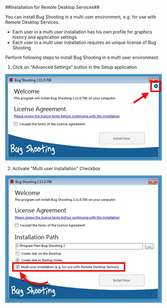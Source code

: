 ##Installation for Remote Desktop Services##

You can install Bug Shooting in a multi user environment, e.g. for use with Remote Desktop Services.

- Each user in a multi user installation has his own profile for graphics history and application settings
- Each user in a multi user installation requires an unique license of Bug Shooting
 
Perform following steps to install Bug Shooting in a multi user environment.

1. Click on "Advanced Settings" button in the Setup application

![image1](images/install_rdp_1.jpg)

2. Activate "Multi user Installation" Checkbox

![image1](images/install_rdp_2.jpg)
